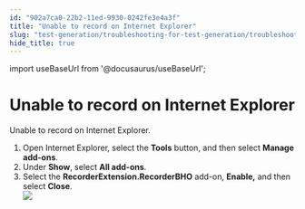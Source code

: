 ```yaml
---
id: "902a7ca0-22b2-11ed-9930-0242fe3e4a3f"
title: "Unable to record on Internet Explorer"
slug: "test-generation/troubleshooting-for-test-generation/troubleshoot-web-automated-testing/unable-to-record-on-internet-explorer"
hide_title: true
---
```

import useBaseUrl from '@docusaurus/useBaseUrl';


# <a id="troubleshooting-7567" class="anchor_top_offset"/><a id="ariaid-title1" class="anchor_top_offset"/>Unable to record on Internet Explorer

<section xmlns="http://www.w3.org/1999/xhtml" className="section condition"><p className="p">Unable to record on Internet Explorer.</p></section> 
<div xmlns="http://www.w3.org/1999/xhtml" className="bodydiv troubleSolution"><section className="section remedy"><ol className="ol steps"><li className="li step stepexpand"><span className="ph cmd">Open Internet Explorer, select the <strong className="ph b">Tools</strong> button, and then select <strong className="ph b">Manage add-ons</strong>.</span></li><li className="li step stepexpand"><span className="ph cmd">Under <strong className="ph b">Show</strong>, select <strong className="ph b">All add-ons</strong>.</span></li><li className="li step stepexpand"><span className="ph cmd">Select the <strong className="ph b">RecorderExtension.RecorderBHO</strong> add-on, <strong className="ph b">Enable,</strong> and then select <strong className="ph b">Close</strong>.</span><div className="itemgroup stepxmp"><img className="image" src={useBaseUrl("https://raw.githubusercontent.com/katalon-studio/docs-images/master/katalon-studio/docs/troubleshooting-web-automated-testing/image2017-10-27-163A293A17.png")} /><br /><br /></div></li></ol></section></div>

